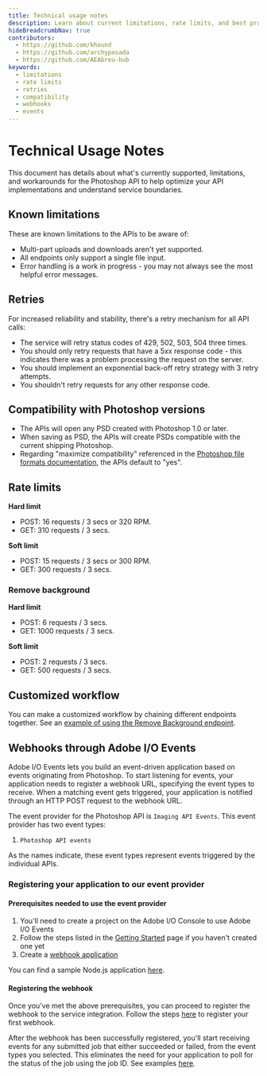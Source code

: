```yaml
---
title: Technical usage notes
description: Learn about current limitations, rate limits, and best practices for implementing the Photoshop API.
hideBreadcrumbNav: true
contributors:
  - https://github.com/khound
  - https://github.com/archyposada
  - https://github.com/AEAbreu-hub
keywords:
  - limitations
  - rate limits
  - retries
  - compatibility
  - webhooks
  - events
---
```


# Technical Usage Notes

This document has details about what's currently supported, limitations, and workarounds for the Photoshop API to help optimize your API implementations and understand service boundaries.

## Known limitations

These are known limitations to the APIs to be aware of:

- Multi-part uploads and downloads aren't yet supported.
- All endpoints only support a single file input.
- Error handling is a work in progress - you may not always see the most helpful error messages.

## Retries

For increased reliability and stability, there's a retry mechanism for all API calls:

- The service will retry status codes of 429, 502, 503, 504 three times.
- You should only retry requests that have a 5xx response code - this indicates there was a problem processing the request on the server.
- You should implement an exponential back-off retry strategy with 3 retry attempts.
- You shouldn't retry requests for any other response code.

## Compatibility with Photoshop versions

- The APIs will open any PSD created with Photoshop 1.0 or later.
- When saving as PSD, the APIs will create PSDs compatible with the current shipping Photoshop.
- Regarding "maximize compatibility" referenced in the [Photoshop file formats documentation][1], the APIs default to "yes".

## Rate limits

**Hard limit**

- POST: 16 requests / 3 secs or 320 RPM.
- GET: 310 requests / 3 secs.

**Soft limit**

- POST: 15 requests / 3 secs or 300 RPM.
- GET: 300 requests / 3 secs.

### Remove background

**Hard limit**

- POST: 6 requests / 3 secs.
- GET: 1000 requests / 3 secs.

**Soft limit**

- POST: 2 requests / 3 secs.
- GET: 500 requests / 3 secs.

## Customized workflow

You can make a customized workflow by chaining different endpoints together. See an [example of using the Remove Background endpoint][2].

## Webhooks through Adobe I/O Events

Adobe I/O Events lets you build an event-driven application based on events originating from Photoshop. To start listening for events, your application needs to register a webhook URL, specifying the event types to receive. When a matching event gets triggered, your application is notified through an HTTP POST request to the webhook URL.

The event provider for the Photoshop API is `Imaging API Events`. This event provider has two event types:

1. `Photoshop API events`

As the names indicate, these event types represent events triggered by the individual APIs.

### Registering your application to our event provider

#### Prerequisites needed to use the event provider

1. You'll need to create a project on the Adobe I/O Console to use Adobe I/O Events
2. Follow the steps listed in the [Getting Started][3] page if you haven't created one yet
3. Create a [webhook application][4]

You can find a sample Node.js application [here][5].

#### Registering the webhook

Once you've met the above prerequisites, you can proceed to register the webhook to the service integration. Follow the steps [here][4] to register your first webhook.

After the webhook has been successfully registered, you'll start receiving events for any submitted job that either succeeded or failed, from the event types you selected. This eliminates the need for your application to poll for the status of the job using the job ID. See examples [here][6].

<!-- Links -->
[1]: https://helpx.adobe.com/photoshop/using/file-formats.html#maximize_compatibility_for_psd_and_psb_files
[2]: /guides/code_sample/index.md#generate-remove-background-result-as-photoshop-path
[3]: /getting_started/index.md
[4]: https://www.adobe.io/apis/experienceplatform/events/docs.html#!adobedocs/adobeio-events/master/intro/webhooks_intro.md
[5]: https://github.com/AdobeDocs/cis-photoshop-api-docs/tree/main/sample-code/webhook-sample-app
[6]: /guides/code_sample/index.md#triggering-an-event-from-the-apis
